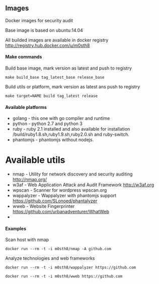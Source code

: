 ## Images


Docker images for security audit

Base image is based on ubuntu:14.04

All builded images are available in docker registry http://registry.hub.docker.com/u/m0sth8

#### Make commands


Build base image, mark version as latest and push to registry

`make build_base tag_latest_base release_base`

Build utils or platform, mark version as latest ans push to registry

`make target=NAME build tag_latest release` 

#### Available platforms

 * golang - this one with go compiler and runtime
 * python - python 2.7 and python 3 
 * ruby - ruby 2.1 installed and also available for installation /build/ruby1.8.sh,ruby1.9.sh,ruby2.0.sh and ruby-switch.
 * phantomjs - phantomjs without nodejs.

Available utils
===============

 * nmap - Utility for network discovery and security auditing http://nmap.org/
 * w3af - Web Application Attack and Audit Framework http://w3af.org
 * wpscan - Scanner for wordpress wpscan.org
 * wappalyzer - Wappalyzer with phantomjs support https://github.com/SLonoed/phantalyzer 
 * wweb - Website Fingerprinter https://github.com/urbanadventurer/WhatWeb
 * 
 
#### Examples

Scan host with nmap

`docker run --rm -t -i m0sth8/nmap -A github.com`

Analyze technologies and web frameworks

`docker run --rm -t -i m0sth8/wappalyzer https://github.com`

`docker run --rm -t -i m0sth8/wweb https://github.com`
